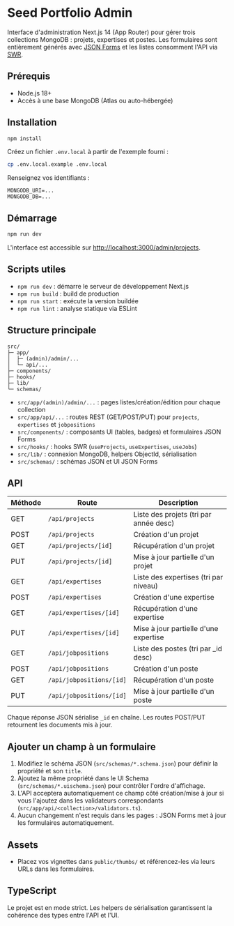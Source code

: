 # Seed Portfolio Admin

Interface d'administration Next.js 14 (App Router) pour gérer trois collections MongoDB : projets, expertises et postes. Les formulaires sont entièrement générés avec [JSON Forms](https://jsonforms.io/) et les listes consomment l'API via [SWR](https://swr.vercel.app/).

## Prérequis
- Node.js 18+
- Accès à une base MongoDB (Atlas ou auto-hébergée)

## Installation
```bash
npm install
```

Créez un fichier `.env.local` à partir de l'exemple fourni :

```bash
cp .env.local.example .env.local
```

Renseignez vos identifiants :
```
MONGODB_URI=...
MONGODB_DB=...
```

## Démarrage
```bash
npm run dev
```

L'interface est accessible sur [http://localhost:3000/admin/projects](http://localhost:3000/admin/projects).

## Scripts utiles
- `npm run dev` : démarre le serveur de développement Next.js
- `npm run build` : build de production
- `npm run start` : exécute la version buildée
- `npm run lint` : analyse statique via ESLint

## Structure principale
```
src/
├─ app/
│  ├─ (admin)/admin/...
│  └─ api/...
├─ components/
├─ hooks/
├─ lib/
└─ schemas/
```

- `src/app/(admin)/admin/...` : pages listes/création/édition pour chaque collection
- `src/app/api/...` : routes REST (GET/POST/PUT) pour `projects`, `expertises` et `jobpositions`
- `src/components/` : composants UI (tables, badges) et formulaires JSON Forms
- `src/hooks/` : hooks SWR (`useProjects`, `useExpertises`, `useJobs`)
- `src/lib/` : connexion MongoDB, helpers ObjectId, sérialisation
- `src/schemas/` : schémas JSON et UI JSON Forms

## API
| Méthode | Route                         | Description                              |
|---------|-------------------------------|------------------------------------------|
| GET     | `/api/projects`               | Liste des projets (tri par année desc)   |
| POST    | `/api/projects`               | Création d'un projet                      |
| GET     | `/api/projects/[id]`          | Récupération d'un projet                  |
| PUT     | `/api/projects/[id]`          | Mise à jour partielle d'un projet         |
| GET     | `/api/expertises`             | Liste des expertises (tri par niveau)     |
| POST    | `/api/expertises`             | Création d'une expertise                  |
| GET     | `/api/expertises/[id]`        | Récupération d'une expertise              |
| PUT     | `/api/expertises/[id]`        | Mise à jour partielle d'une expertise     |
| GET     | `/api/jobpositions`           | Liste des postes (tri par _id desc)       |
| POST    | `/api/jobpositions`           | Création d'un poste                       |
| GET     | `/api/jobpositions/[id]`      | Récupération d'un poste                   |
| PUT     | `/api/jobpositions/[id]`      | Mise à jour partielle d'un poste          |

Chaque réponse JSON sérialise `_id` en chaîne. Les routes POST/PUT retournent les documents mis à jour.

## Ajouter un champ à un formulaire
1. Modifiez le schéma JSON (`src/schemas/*.schema.json`) pour définir la propriété et son `title`.
2. Ajoutez la même propriété dans le UI Schema (`src/schemas/*.uischema.json`) pour contrôler l'ordre d'affichage.
3. L'API acceptera automatiquement ce champ côté création/mise à jour si vous l'ajoutez dans les validateurs correspondants (`src/app/api/<collection>/validators.ts`).
4. Aucun changement n'est requis dans les pages : JSON Forms met à jour les formulaires automatiquement.

## Assets
- Placez vos vignettes dans `public/thumbs/` et référencez-les via leurs URLs dans les formulaires.

## TypeScript
Le projet est en mode strict. Les helpers de sérialisation garantissent la cohérence des types entre l'API et l'UI.
